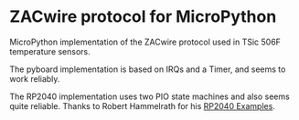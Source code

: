 # ZACwire protocol for MicroPython

MicroPython implementation of the ZACwire protocol used in TSic 506F temperature sensors.

The pyboard implementation is based on IRQs and a Timer, and seems to work reliably.

The RP2040 implementation uses two PIO state machines and also seems quite reliable. Thanks to Robert Hammelrath for his [RP2040 Examples](https://github.com/robert-hh/RP2040-Examples).